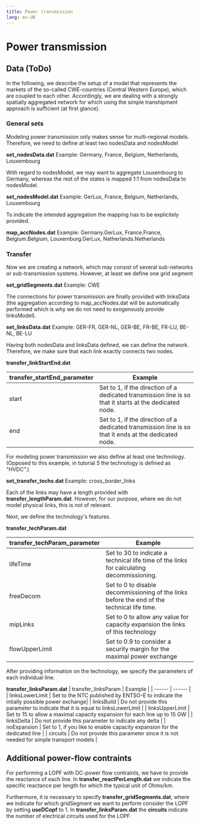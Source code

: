 ```yaml
---
title: Power transmission
lang: en-UK
---
```


# Power transmission

## Data (ToDo)

In the following, we describe the setup of a model that represents the markets of the so-called CWE-countries (Central Western Europe), which are coupled to each other. Accordingly, we are dealing with a strongly spatially aggregated network for which using the simple transhipment approach is sufficient (at first glance).

### General sets
Modeling power transmission only makes sense for multi-regional models. Therefore, we need to define at least two nodesData and nodesModel

**set_nodesData.dat**
Example: Germany, France, Belgium, Netherlands, Louxembourg

With regard to nodesModel, we may want to aggregate Louxembourg to Germany, whereas the rest of the states is mapped 1:1 from nodesData to nodesModel.

**set_nodesModel.dat**
Example: GerLux, France, Belgium, Netherlands, Louxembourg

To indicate the intended aggregation the mapping has to be explicitely provided.

**map_accNodes.dat**
Example: Germany.GerLux, France.France, Belgium.Belgium, Louxemburg.GerLux, Netherlands.Netherlands

### Transfer

Now we are creating a network, which may consist of several sub-networks or sub-transmission systems. However, at least we define one grid segment

**set_gridSegments.dat**
Example: CWE

The connections for power transmission are finally provided with linksData (the aggregation according to map_accNodes.dat will be automatically performed which is why we do not need to exogenously provide linksModel).

**set_linksData.dat**
Example: GER-FR, GER-NL, GER-BE, FR-BE, FR-LU, BE-NL, BE-LU

Having both nodesData and linksData defined, we can define the network. Therefore, we make sure that each link exactly connects two nodes.

**transfer_linkStartEnd.dat**

| transfer_startEnd_parameter | Example |
| ------ | ------ |
| start | Set to 1, if the direction of a dedicated transmission line is so that it starts at the dedicated node.  |
| end | Set to 1, if the direction of a dedicated transmission line is so that it ends at the dedicated node.  |

For modeling power transmission we also define at least one technology. (Opposed to this example, in tutorial 5 the technology is defined as "HVDC".)

**set_transfer_techs.dat**
Example: cross_border_links

Each of the links may have a length provided with **transfer_lengthParam.dat**. However, for our purpose, where we do not model physical links, this is not of relevant.

Next, we define the technology's features.

**transfer_techParam.dat**

| transfer_techParam_parameter | Example |
| ------ | ------ |
| lifeTime           | Set to 30 to indicate a technical life time of the links for calculating decommissioning. |
| freeDecom          | Set to 0 to disable decommissioning of the links before the end of the technical life time. |
| mipLinks           | Set to 0 to allow any value for capacity expansion the links of this technology |
| flowUpperLimit     | Set to 0.9 to consider a security margin for the maximal power exchange |

After providing information on the technology, we specify the parameters of each individual line.

**transfer_linksParam.dat**
| transfer_linksParam | Example |
| ------ | ------ |
| linksLowerLimit | Set to the NTC published by ENTSO-E to indicate the intially possible power exchange|
| linksBuild      | Do not provide this parameter to indicate that it is equal to linksLowerLimit |
| linksUpperLimit | Set to 15 to allow a maximal capacity expansion for each line up to 15 GW |
| linksDelta      | Do not provide this parameter to indicate any delta |
| noExpansion     | Set to 1, if you like to enable capacity expansion for the dedicated line |
| circuits        | Do not provide this parameter since it is not needed for simple transport models |


## Additional power-flow contraints

For performing a LOPF with DC-power flow contraints, we have to provide the reactance of each line. In
**transfer_reactPerLength.dat** we indicate the specific reactance per length for which the typical unit of
Ohms/km.

Furthermore, it is necessary to specify **transfer_gridSegments.dat**, where we indicate for which gridSegment we want
to perform consider the LOPF by setting **useDCopf** to 1. In **transfer_linksParam.dat** the **circuits** indicate
the number of electrical circuits used for the LOPF.
